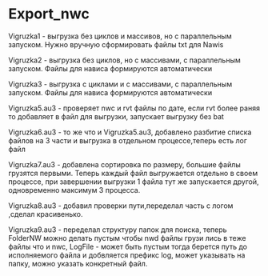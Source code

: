 # Export_nwc
Vigruzka1 - выгрузка без циклов и массивов, но с параллельным запуском. Нужно вручную сформировать файлы txt для Nawis

Vigruzka2 - выгрузка без циклов, но с массивами, с параллельным запуском. Файлы для нависа формируются автоматически

Vigruzka3 - выгрузка с циклами и с массивами, с параллельным запуском. Файлы для нависа формируются автоматически

Vigruzka5.au3 - проверяет nwc и rvt файлы по дате, если rvt более раняя то добавляет в файл для выгрузки, запускает выгрузку без bat

Vigruzka6.au3 - то же что и Vigruzka5.au3, добавлено разбитие списка файлов на 3 части и выгрузка в отдельном процессе,теперь есть лог файл

Vigruzka7.au3 - добавлена сортировка по размеру, большие файлы грузятся первыми. Теперь каждый файл выгружается отдельно в своем процессе, при завершении выгрузки 1 файла тут же запускается другой,  одновременно максимум 3 процесса.

Vigruzka8.au3 - добавил проверки пути,переделал часть с логом ,сделал красивенько.

Vigruzka9.au3 - переделал структуру папок для поиска, теперь FolderNW можно делать пустым чтобы nwd файлы грузи
лись в теже файлы что и nwc, LogFile - может быть пустым тогда берется путь до исполняемого файла и добвляется префикс log, может указывать на папку, можно указать конкретный файл.
